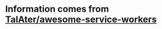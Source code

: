 # Information comes from [TalAter/awesome-service-workers](https://github.com/TalAter/awesome-service-workers)

